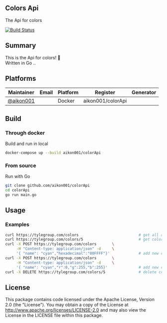 ## Colors Api
The Api for colors 

[![Build Status](https://travis.ibm.com/Liz-Furlan/starter-basic.svg?token=mRtpopMofh1kN3mEA6W5&branch=master)]()

## Summary
This is the Api for colors! 🎨 <br/>
Written in Go ..

## Platforms
| Maintainer | Email | Platform | Register | Generator |
| ---------- | ----- | -------- | -------- | --------- |
| [@aikon001](https://github.com/aikon001 "@aikon001") | | Docker | aikon001/colorApi |

## Build
### Through docker
Build and run in local
```bash
docker-compose up --build aikon001/colorApi
```
### From source
Run with Go
```bash
git clone github.com/aikon001/colorApi
cd colorApi
go run main.go
```

## Usage
### Examples
```bash
curl https://tylegroup.com/colors                           # get all colors
curl https://tylegroup.com/colors/5                         # get color with id 5
curl -X POST https://tylegroup.com/colors       \
     -H "Content-type: application/json" -d     \
     '{ "name": "cyan","hexadecimal":"00FFFF"}'             # add new color with hexadecimal
curl -X POST https://tylegroup.com/colors       \
     -H "Content-type: application/json" -d     \
     '{ "name": "cyan","r":0,"g":255,"b":255}'              # add new color with rgb
curl -X DELETE https://tylegroup.com/colors/5               # delete color with id 5

```

## License
This package contains code licensed under the Apache License, Version 2.0 (the "License"). You may obtain a copy of the License at http://www.apache.org/licenses/LICENSE-2.0 and may also view the License in the LICENSE file within this package.
